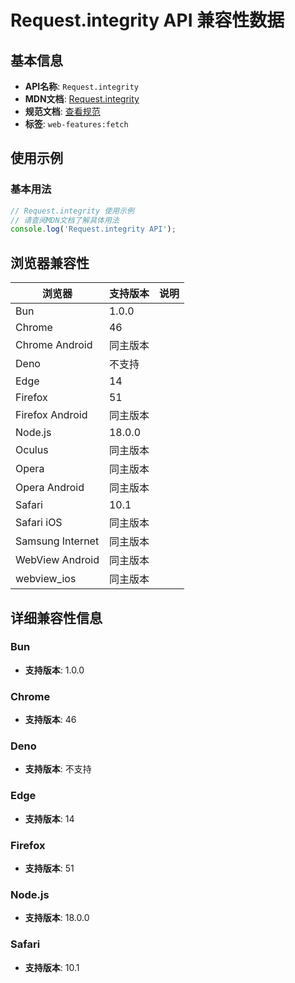 # Request.integrity API 兼容性数据

## 基本信息

- **API名称**: `Request.integrity`
- **MDN文档**: [Request.integrity](https://developer.mozilla.org/docs/Web/API/Request/integrity)
- **规范文档**: [查看规范](https://fetch.spec.whatwg.org/#ref-for-dom-request-integrity②)
- **标签**: `web-features:fetch`

## 使用示例

### 基本用法

```javascript
// Request.integrity 使用示例
// 请查阅MDN文档了解具体用法
console.log('Request.integrity API');
```

## 浏览器兼容性

| 浏览器 | 支持版本 | 说明 |
|--------|----------|------|
| Bun | 1.0.0 |  |
| Chrome | 46 |  |
| Chrome Android | 同主版本 |  |
| Deno | 不支持 |  |
| Edge | 14 |  |
| Firefox | 51 |  |
| Firefox Android | 同主版本 |  |
| Node.js | 18.0.0 |  |
| Oculus | 同主版本 |  |
| Opera | 同主版本 |  |
| Opera Android | 同主版本 |  |
| Safari | 10.1 |  |
| Safari iOS | 同主版本 |  |
| Samsung Internet | 同主版本 |  |
| WebView Android | 同主版本 |  |
| webview_ios | 同主版本 |  |

## 详细兼容性信息

### Bun

- **支持版本**: 1.0.0

### Chrome

- **支持版本**: 46

### Deno

- **支持版本**: 不支持

### Edge

- **支持版本**: 14

### Firefox

- **支持版本**: 51

### Node.js

- **支持版本**: 18.0.0

### Safari

- **支持版本**: 10.1

